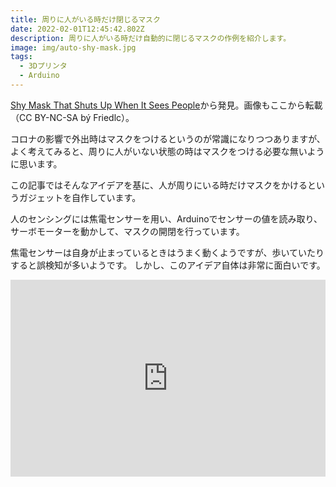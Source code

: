 ```yaml
---
title: 周りに人がいる時だけ閉じるマスク
date: 2022-02-01T12:45:42.802Z
description: 周りに人がいる時だけ自動的に閉じるマスクの作例を紹介します。
image: img/auto-shy-mask.jpg
tags:
  - 3Dプリンタ
  - Arduino
---
```

[Shy Mask That Shuts Up When It Sees People](https://www.instructables.com/Shy-Mask-That-Shuts-Up-When-It-Sees-People/)から発見。画像もここから転載（CC BY-NC-SA bý Friedlc）。

コロナの影響で外出時はマスクをつけるというのが常識になりつつありますが、よく考えてみると、周りに人がいない状態の時はマスクをつける必要な無いように思います。

この記事ではそんなアイデアを基に、人が周りにいる時だけマスクをかけるというガジェットを自作しています。

人のセンシングには焦電センサーを用い、Arduinoでセンサーの値を読み取り、サーボモーターを動かして、マスクの開閉を行っています。

焦電センサーは自身が止まっているときはうまく動くようですが、歩いていたりすると誤検知が多いようです。
しかし、このアイデア自体は非常に面白いです。

<iframe width="100%" height="315" src="https://www.youtube.com/embed/DuxCehVRyYw" title="YouTube video player" frameborder="0" allow="accelerometer; autoplay; clipboard-write; encrypted-media; gyroscope; picture-in-picture" allowfullscreen></iframe>